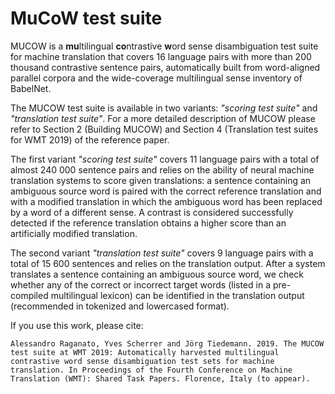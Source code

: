 # MuCoW test suite
MUCOW is a **mu**ltilingual **co**ntrastive **w**ord sense disambiguation test suite for machine translation that covers 16 language pairs with more than 200 thousand contrastive sentence pairs, automatically built from word-aligned parallel corpora and the wide-coverage multilingual sense inventory of BabelNet.


The MUCOW test suite is available in two variants: *"scoring test suite"* and *"translation test suite"*.
For a more detailed description of MUCOW please refer to Section 2 (Building MUCOW) and Section 4 (Translation test suites for WMT 2019) of the reference paper.


The first variant *"scoring test suite"* covers 11 language pairs with a total of almost 240 000 sentence pairs and relies on the ability of neural machine translation systems to score given translations: a sentence containing an ambiguous source word is paired with the correct reference translation and with a modified translation in which the ambiguous word has been replaced by a word of a different sense. A contrast is considered successfully detected if the reference translation obtains a higher score than an artificially modified translation. 


The second variant *"translation test suite"* covers 9 language pairs with a total of 15 600 sentences and relies on the translation output. After a system translates a sentence containing an ambiguous source word, we check whether any of the correct or incorrect target words (listed in a pre-compiled multilingual lexicon) can be identified in the translation output (recommended in tokenized and lowercased format).


If you use this work, please cite:

```
Alessandro Raganato, Yves Scherrer and Jörg Tiedemann. 2019. The MUCOW test suite at WMT 2019: Automatically harvested multilingual contrastive word sense disambiguation test sets for machine translation. In Proceedings of the Fourth Conference on Machine Translation (WMT): Shared Task Papers. Florence, Italy (to appear).
```
